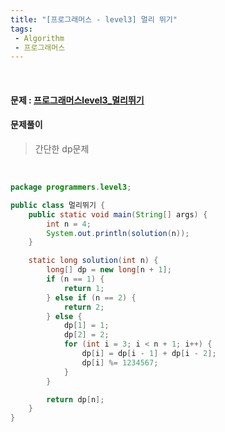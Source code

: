 ```yaml
---
title: "[프로그래머스 - level3] 멀리 뛰기"
tags:
 - Algorithm
 - 프로그래머스
---
```




<br/>

#### 문제 : <a href="https://programmers.co.kr/learn/courses/30/lessons/12914">프로그래머스level3_멀리뛰기</a>

#### 문제풀이

> 간단한 dp문제

<br/>

```java
package programmers.level3;

public class 멀리뛰기 {
	public static void main(String[] args) {
		int n = 4;
		System.out.println(solution(n));
	}

	static long solution(int n) {
		long[] dp = new long[n + 1];
		if (n == 1) {
			return 1;
		} else if (n == 2) {
			return 2;
		} else {
			dp[1] = 1;
			dp[2] = 2;
			for (int i = 3; i < n + 1; i++) {
				dp[i] = dp[i - 1] + dp[i - 2];
				dp[i] %= 1234567;
			}
		}

		return dp[n];
	}
}
```


